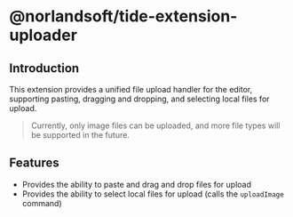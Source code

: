 # @norlandsoft/tide-extension-uploader

## Introduction

This extension provides a unified file upload handler for the editor, supporting pasting, dragging and dropping, and selecting local files for upload.

> Currently, only image files can be uploaded, and more file types will be supported in the future.

## Features

- Provides the ability to paste and drag and drop files for upload
- Provides the ability to select local files for upload (calls the `uploadImage` command)
